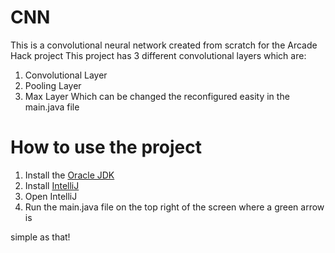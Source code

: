 # CNN

This is a convolutional neural network created from scratch for the Arcade Hack project
This project has 3 different convolutional layers which are:
1. Convolutional Layer
2. Pooling Layer
3. Max Layer
Which can be changed the reconfigured easity in the main.java file

# How to use the project

1. Install the [Oracle JDK](https://jdk.java.net/javafx22/)
2. Install [IntelliJ](https://www.jetbrains.com/idea/)
3. Open IntelliJ
4. Run the main.java file on the top right of the screen where a green arrow is

simple as that!
